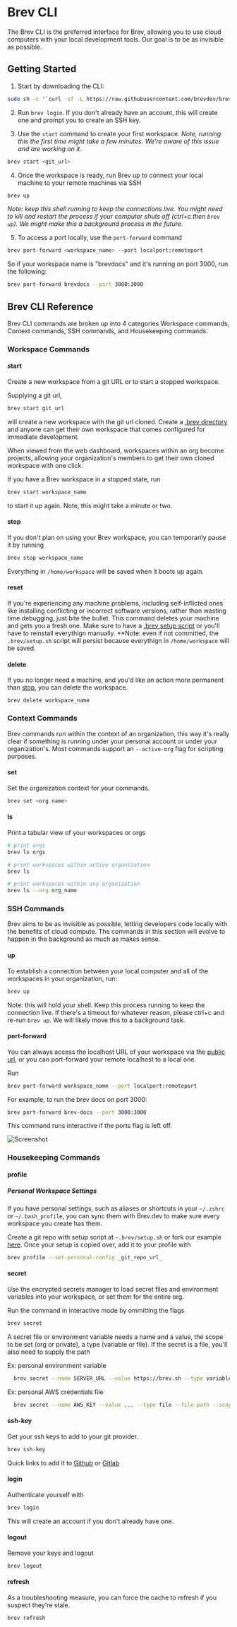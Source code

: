 # Brev CLI

The Brev CLI is the preferred interface for Brev, allowing you to use cloud computers with your local development tools. Our goal is to be as invisible as possible.

##  Getting Started

1.  Start by downloading the CLI:
```zsh
sudo sh -c "`curl -sf -L https://raw.githubusercontent.com/brevdev/brev-cli/main/bin/install-latest.sh`"
```

2. Run `brev login`. If you don't already have an account, this will create one and prompt you to create an SSH key.

3. Use the `start` command to create your first workspace. *Note, running this the first time might take a few minutes. We're aware of this issue and are working on it.*
```zsh
brev start <git_url>
```
4. Once the workspace is ready, run Brev up to connect your local machine to your remote machines via SSH
```zsh
brev up
```
*Note: keep this shell running to keep the connections live. You might need to kill and restart the process if your computer shuts off (ctrl+c then `brev up`). We might make this a background process in the future.*

5. To access a port locally, use the `port-forward` command
```zsh
brev port-forward <workspace_name> --port localport:remoteport
```
So if your workspace name is "brevdocs" and it's running on port 3000, run the following:
```zsh
brev port-forward brevdocs --port 3000:3000
```


## Brev CLI Reference

Brev CLI commands are broken up into 4 categories
Workspace commands, Context commands, SSH commands, and Housekeeping commands.

### Workspace Commands

#### start
Create a new workspace from a git URL or to start a stopped workspace.

Supplying a git url, 
```zsh
brev start git_url
```
 will create a new workspace with the git url cloned. Create a [.brev directory](/reference/dot-brev-setup-script/) and anyone can get their own workspace that comes configured for immediate development.

When viewed from the web dashboard, workspaces within an org become projects, allowing your organization's members to get their own cloned workspace with one click.

If you have a Brev workspace in a stopped state, run 
```zsh
brev start workspace_name
```
to start it up again. Note, this might take a minute or two. 

#### stop
If you don't plan on using your Brev workspace, you can temporarily pause it by running 
```zsh
brev stop workspace_name
```
Everything in `/home/workspace` will be saved when it boots up again.

#### reset
If you're experiencing any machine problems, including self-inflicted ones like installing conflicting or incorrect software versions, rather than wasting time debugging, just bite the bullet. This command deletes your machine and gets you a fresh one. Make sure to have a [.brev setup script](/reference/dot-brev-setup-script/) or you'll have to reinstall everythign manually. **Note: even if not committed, the `.brev/setup.sh` script will persist because everythign in `/home/workspace` will be saved.

#### delete
If you no longer need a machine, and you'd like an action more permanent than [stop](/reference/brev-cli/#stop), you can delete the workspace.

`brev delete workspace_name`

### Context Commands
Brev commands run within the context of an organization, this way it's really clear if something is running under your personal account or under your organization's. Most commands support an `--active-org` flag for scripting purposes.

#### set
Set the organization context for your commands.
```zsh
brev set <org name>
```

#### ls
Print a tabular view of your workspaces or orgs

```zsh
# print orgs
brev ls orgs

# print workspaces within active organization
brev ls

# print workspaces within any organization
brev ls --org org_name
```

### SSH Commands
Brev aims to be as invisible as possible, letting developers code locally with the benefits of cloud compute. The commands in this section will evolve to happen in the background as much as makes sense.

#### up
To establish a connection between your local computer and all of the workspaces in your organization, run:
```zsh
brev up
```

Note: this will hold your shell. Keep this process running to keep the connection live. If there's a timeout for whatever reason, please ctrl+c and re-run `brev up`. We will likely move this to a background task.

#### port-forward
You can always access the localhost URL of your workspace via the [public url](/howto/find-my-localhost/), or you can port-forward your remote localhost to a local one.

Run 
```zsh
brev port-forward workspace_name --port localport:remoteport
```

For example, to run the brev docs on port 3000:
```zsh
brev port-forward brev-docs --port 3000:3000
```

This command runs interactive if the ports flag is left off.

![Screenshot](media/localpublic.png)

### Housekeeping Commands

#### profile
##### Personal Workspace Settings
If you have personal settings, such as aliases or shortcuts in your `~/.zshrc` or `~/.bash_profile`, you can sync them with Brev.dev to make sure every workspace you create has them.

Create a git repo with setup script at `~.brev/setup.sh` or fork our example [here](https://github.com/brevdev/user-dotbrev). Once your setup is copied over, add it to your profile with

```zsh
brev profile --set-personal-config _git_repo_url_
```

#### secret
Use the encrypted secrets manager to load secret files and environment variables into your workspace, or set them for the entire org.

Run the command in interactive mode by ommitting the flags
```zsh
brev secret
```

A secret file or environment variable needs a name and a value, the scope to be set (org or private), a type (variable or file). If the secret is a file, you'll also need to supply the path

Ex: personal environment variable
```zsh
  brev secret --name SERVER_URL --value https://brev.sh --type variable --scope personal
```

Ex: personal AWS credentials file
```zsh
  brev secret --name AWS_KEY --value ... --type file --file-path --scope personal
```

#### ssh-key
Get your ssh keys to add to your git provider.
```zsh
brev ssh-key
```
Quick links to add it to [Github](https://github.com/settings/keys) or [Gitlab](https://gitlab.com/-/profile/keys)

#### login
Authenticate yourself with
```zsh
brev login
```
This will create an account if you don't already have one.

#### logout
Remove your keys and logout
```zsh
brev logout
```

#### refresh
As a troubleshooting measure, you can force the cache to refresh if you suspect they're stale.
```zsh
brev refresh
```
